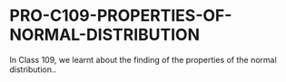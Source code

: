 # PRO-C109-PROPERTIES-OF-NORMAL-DISTRIBUTION
In Class 109, we learnt about the finding of the properties of the normal distribution..
